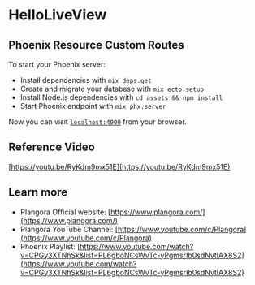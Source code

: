 # HelloLiveView
## Phoenix Resource Custom Routes

To start your Phoenix server:

  * Install dependencies with `mix deps.get`
  * Create and migrate your database with `mix ecto.setup`
  * Install Node.js dependencies with `cd assets && npm install`
  * Start Phoenix endpoint with `mix phx.server`

Now you can visit [`localhost:4000`](http://localhost:4000) from your browser.

## Reference Video
[https://youtu.be/RyKdm9mx51E](https://youtu.be/RyKdm9mx51E)


## Learn more

  * Plangora Official website: [https://www.plangora.com/](https://www.plangora.com/)
  * Plangora YouTube Channel: [https://www.youtube.com/c/Plangora](https://www.youtube.com/c/Plangora)
  * Phoenix Playlist: [https://www.youtube.com/watch?v=CPGy3XTNhSk&list=PL6gboNCsWvTc-yPgmsrIb0sdNvtIAX8S2](https://www.youtube.com/watch?v=CPGy3XTNhSk&list=PL6gboNCsWvTc-yPgmsrIb0sdNvtIAX8S2)
